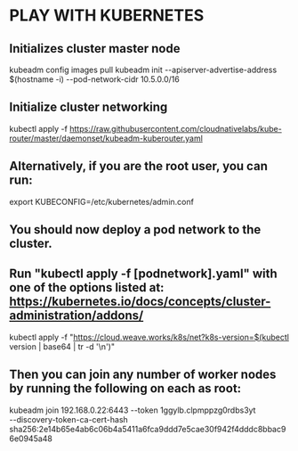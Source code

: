 # PLAY WITH KUBERNETES

## Initializes cluster master node ##
  kubeadm config images pull
  kubeadm init --apiserver-advertise-address $(hostname -i) --pod-network-cidr 10.5.0.0/16

## Initialize cluster networking ##
  kubectl apply -f https://raw.githubusercontent.com/cloudnativelabs/kube-router/master/daemonset/kubeadm-kuberouter.yaml

## Alternatively, if you are the root user, you can run:
  export KUBECONFIG=/etc/kubernetes/admin.conf

## You should now deploy a pod network to the cluster.
## Run "kubectl apply -f [podnetwork].yaml" with one of the options listed at: https://kubernetes.io/docs/concepts/cluster-administration/addons/
  kubectl apply -f "https://cloud.weave.works/k8s/net?k8s-version=$(kubectl version | base64 | tr -d '\n')"

## Then you can join any number of worker nodes by running the following on each as root:
  kubeadm join 192.168.0.22:6443 --token 1ggylb.clpmppzg0rdbs3yt \
    --discovery-token-ca-cert-hash sha256:2e14b65e4ab6c06b4a5411a6fca9ddd7e5cae30f942f4dddc8bbac96e0945a48

